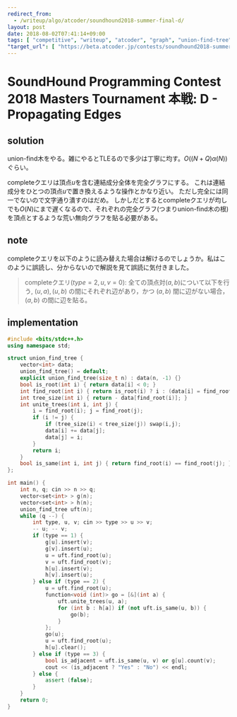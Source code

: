 ```yaml
---
redirect_from:
  - /writeup/algo/atcoder/soundhound2018-summer-final-d/
layout: post
date: 2018-08-02T07:41:14+09:00
tags: [ "competitive", "writeup", "atcoder", "graph", "union-find-tree" ]
"target_url": [ "https://beta.atcoder.jp/contests/soundhound2018-summer-final/tasks/soundhound2018_summer_final_d" ]
---
```


# SoundHound Programming Contest 2018 Masters Tournament 本戦: D - Propagating Edges

## solution

union-find木をやる。雑にやるとTLEるので多少は丁寧に均す。$O((N + Q) \alpha(N))$ぐらい。

completeクエリは頂点$u$を含む連結成分全体を完全グラフにする。
これは連結成分をひとつの頂点$u$で置き換えるような操作とかなり近い。
ただし完全には同一でないので文字通り潰すのはだめ。
しかしだとするとcompleteクエリが均しでも$O(N)$にまで遅くなるので、それぞれの完全グラフ(つまりunion-find木の根)を頂点とするような荒い無向グラフを貼る必要がある。

## note

completeクエリを以下のように読み替えた場合は解けるのでしょうか。私はこのように誤読し、分からないので解説を見て誤読に気付きました。

>   completeクエリ($type=2, u, v=0$): 全ての頂点対$(a, b)$について以下を行う, $(u, a), (u, b)$ の間にそれぞれ辺があり，かつ $(a, b)$ 間に辺がない場合，  $(a, b)$ の間に辺を貼る。


## implementation

``` c++
#include <bits/stdc++.h>
using namespace std;

struct union_find_tree {
    vector<int> data;
    union_find_tree() = default;
    explicit union_find_tree(size_t n) : data(n, -1) {}
    bool is_root(int i) { return data[i] < 0; }
    int find_root(int i) { return is_root(i) ? i : (data[i] = find_root(data[i])); }
    int tree_size(int i) { return - data[find_root(i)]; }
    int unite_trees(int i, int j) {
        i = find_root(i); j = find_root(j);
        if (i != j) {
            if (tree_size(i) < tree_size(j)) swap(i,j);
            data[i] += data[j];
            data[j] = i;
        }
        return i;
    }
    bool is_same(int i, int j) { return find_root(i) == find_root(j); }
};

int main() {
    int n, q; cin >> n >> q;
    vector<set<int> > g(n);
    vector<set<int> > h(n);
    union_find_tree uft(n);
    while (q --) {
        int type, u, v; cin >> type >> u >> v;
        -- u; -- v;
        if (type == 1) {
            g[u].insert(v);
            g[v].insert(u);
            u = uft.find_root(u);
            v = uft.find_root(v);
            h[u].insert(v);
            h[v].insert(u);
        } else if (type == 2) {
            u = uft.find_root(u);
            function<void (int)> go = [&](int a) {
                uft.unite_trees(u, a);
                for (int b : h[a]) if (not uft.is_same(u, b)) {
                    go(b);
                }
            };
            go(u);
            u = uft.find_root(u);
            h[u].clear();
        } else if (type == 3) {
            bool is_adjacent = uft.is_same(u, v) or g[u].count(v);
            cout << (is_adjacent ? "Yes" : "No") << endl;
        } else {
            assert (false);
        }
    }
    return 0;
}
```
